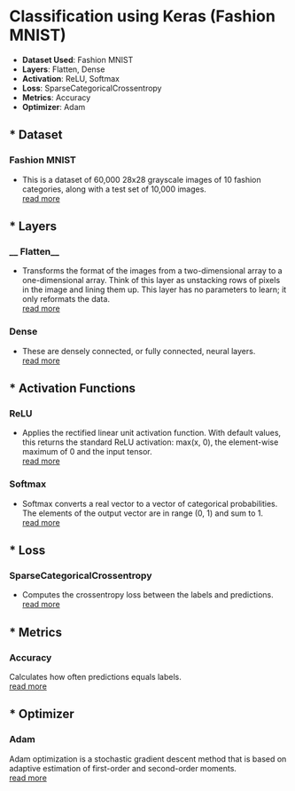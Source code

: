 # __Classification using Keras (Fashion MNIST)__

* __Dataset Used__: Fashion MNIST
* __Layers__: Flatten, Dense
* __Activation__: ReLU, Softmax
* __Loss__: SparseCategoricalCrossentropy
* __Metrics__: Accuracy
* __Optimizer__: Adam


## * Dataset  
### __Fashion MNIST__  
- This is a dataset of 60,000 28x28 grayscale images of 10 fashion categories, along with a test set of 10,000 images.  
[read more](https://keras.io/api/datasets/fashion_mnist/)  

## * Layers  
### __ Flatten__  
- Transforms the format of the images from a two-dimensional array to a one-dimensional array. Think of this layer as unstacking rows of pixels in the image and lining them up. This layer has no parameters to learn; it only reformats the data.  
[read more](https://keras.io/api/layers/reshaping_layers/flatten/)  

### __Dense__  
- These are densely connected, or fully connected, neural layers.  
[read more](https://keras.io/api/layers/core_layers/dense/)  

## * Activation Functions
### __ReLU__  
- Applies the rectified linear unit activation function. With default values, this returns the standard ReLU activation: max(x, 0), the element-wise maximum of 0 and the input tensor.  
[read more](https://keras.io/api/layers/activations/)  

### __Softmax__  
- Softmax converts a real vector to a vector of categorical probabilities. The elements of the output vector are in range (0, 1) and sum to 1.  
[read more](https://keras.io/api/layers/activations/)

## * Loss  
### __SparseCategoricalCrossentropy__  
- Computes the crossentropy loss between the labels and predictions.  
[read more](https://keras.io/api/losses/probabilistic_losses/#sparsecategoricalcrossentropy-class)

## * Metrics  
### __Accuracy__  
Calculates how often predictions equals labels.  
[read more](https://keras.io/api/metrics/accuracy_metrics/#accuracy-class)

## * Optimizer
### __Adam__  
Adam optimization is a stochastic gradient descent method that is based on adaptive estimation of first-order and second-order moments.  
[read more](https://keras.io/api/optimizers/adam/)
